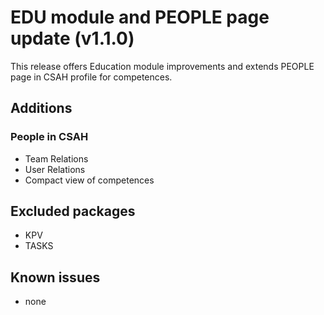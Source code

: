 # EDU module and PEOPLE page update (v1.1.0)

This release offers Education module improvements and extends PEOPLE page in CSAH profile for competences.

## Additions
### People in CSAH
- Team Relations
- User Relations
- Compact view of competences

## Excluded packages
- KPV
- TASKS

## Known issues
- none
